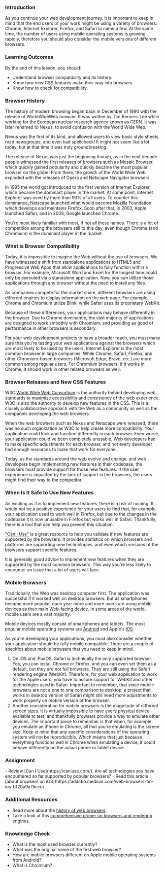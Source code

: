 ### Introduction

As you continue your web development journey, it is important to keep in mind that the end users of your work might be using a variety of browsers: Chrome, Internet Explorer, Firefox, and Safari to name a few. At the same time, the number of users using mobile operating systems is growing rapidly, therefore you should also consider the mobile versions of different browsers.

### Learning Outcomes

By the end of this lesson, you should:

- Understand browser compatibility and its history.
- Know how new CSS features make their way into browsers.
- Know how to check for compatibility.

### Browser History

The history of modern browsing began back in December of 1990 with the release of WorldWideWeb browser. It was written by Tim Berners-Lee while working for the European nuclear research agency known as CERN. It was later renamed to Nexus, to avoid confusion with the World Wide Web.

Nexus was the first of its kind, and allowed users to view basic style sheets, read newsgroups, and even had spellcheck! It might not seem like a lot today, but at that time it was truly groundbreaking.

The release of Nexus was just the beginning though, as in the next decade people witnessed the first releases of browsers such as Mosaic Browser, which quickly gained popularity and quickly became the most popular browser on the globe. From there, the growth of the World Wide Web exploded with the releases of Opera and Netscape Navigator browsers.

In 1995 the world got introduced to the first version of Internet Explorer, which became the dominant player in the market. At some point, Internet Explorer was used by more than 90% of all users. To counter this dominance, Netscape launched what would become Mozilla Foundation which develops and maintains Firefox. Soon after that, in 2003, Apple launched Safari, and in 2008, Google launched Chrome.

You're most likely familiar with most, if not all these names. There is a lot of competition among the browsers still to this day, even though Chrome (and Chromium) is the dominant player in the market.

### What is Browser Compatibility

Today, it is impossible to imagine the Web without the use of browsers. We have witnessed a shift from standalone applications to HTML5 and Progressive Web Apps that allow applications to fully function within a browser. For example, Microsoft Word and Excel for the longest time could only be executed via a standalone application. Now, you can utilize those applications through any browser without the need to install any files.

As companies compete for the market share, different browsers are using different engines to display information on the web page. For example, Chrome and Chromium utilize Blink, while Safari uses its proprietary WebKit.

Because of these differences, your applications may behave differently in the browser. Due to Chrome dominance, the vast majority of applications are designed to work smoothly with Chromium, and providing as good of performance in other browsers is secondary.

For your web development projects to have a broader reach, you must make sure that you're testing your web applications against the browsers which are most likely to be used by the users. Internet Explorer is the most common browser in large companies. While Chrome, Safari, Firefox, and other Chromium-based browsers (Microsoft Edge, Brave, etc.) are more common among regular users. For Chromium browsers, if it works in Chrome, it should work in other related browsers as well.

### Browser Releases and New CSS Features

W3C [World Wide Web Consortium](https://www.w3.org/) is the authority behind developing web standards to maximize accessibility and consistency of the web experience. W3C is also the authority to develop new features in the CSS. This is a closely collaborative approach with the Web as a community as well as the companies developing the web browsers.

When the web browsers such as Nexus and Netscape were released, there was no such organization as W3C to help create more compatibility. Your application could look and function differently in each browser. Even worse, your application could've been completely unusable. Web developers had to make specific adjustments for each browser, and not every developer had enough resources to make that work for everyone.

Today, as the standards around the web evolve and change, and web developers begin implementing new features in their codebase, the browsers must provide support for those new features. If the user experience is impacted by the lack of support in the browsers, the users might find their way to the competitor.

### When Is It Safe to Use New Features

As exciting as it is to implement new features, there is a risk of rushing. It would not be a positive experience for your users to find that, for example, your application used to work well in Firefox, but due to the changes in the codebase it is now unusable in Firefox but works well in Safari. Thankfully, there is a tool that can help you prevent this situation.

["Can I Use"](https://caniuse.com/) is a great resource to help you validate if new features are supported by the browsers. It provides statistics on which browsers and platforms are supporting new technologies, and even which versions of the browsers support specific features.

It is generally good advice to implement new features when they are supported by the most common browsers. This way you're less likely to encounter an issue that a lot of users will face.

### Mobile Browsers

Traditionally, the Web was desktop computer first. The application was successful if it worked well on desktop browsers. But as smartphones became more popular, each year more and more users are using mobile devices as their main Web-facing device. In some areas of the world, mobile users are a vast majority.

Mobile devices mostly consist of smartphones and tablets. The most popular mobile operating systems are [Android](<https://en.wikipedia.org/wiki/Android_(operating_system)>) and Apple's [iOS](https://en.wikipedia.org/wiki/IOS).

As you're developing your applications, you must also consider whether your application should be fully mobile compatible. There are a couple of specifics about mobile browsers that you need to keep in mind.

1. On iOS and iPadOS, Safari is technically the only supported browser. Yes, you can install Chrome or Firefox, and you can even set them as a default, but they are not full browsers. They are still using the Safari rendering engine (WebKit). Therefore, for your web application to work for the Apple users, you have to assure support for WebKit and other technologies used in Safari.
Important to remember, that since mobile browsers are not a one to one comparison to desktop, a project that works in desktop version of Safari might still need more adjustments to work properly on mobile version of the browser.
2. Another consideration for mobile browsers is the magnitude of different screen sizes. It is virtually impossible to have every physical device available to test, and thankfully browsers provide a way to emulate other devices. The important piece to remember is that when, for example, you emulate an iPhone in Chrome, all that you're emulating is the screen size. Keep in mind that any specific considerations of the operating system will not be reproducible. Which means that just because everything functions well in Chrome when emulating a device, it could behave differently on the actual phone or tablet device.

### Assignment
<div class="lesson-content__panel" markdown="1">
- Review [Can I Use](https://caniuse.com/). Are all technologies you have encountered so far supported by popular browsers?
- Read this article [about browsers on iOS](https://adactio.medium.com/web-browsers-on-ios-b120a9a75cce).
</div>

### Additional Resources

- Read more about the [history of web browsers](https://www.taskade.com/blog/history-of-web-browsers-internet-online-productivity/).
- Take a look at this [comprehensive primer on browsers and rendering engines](https://www.html5rocks.com/en/tutorials/internals/howbrowserswork/).

### Knowledge Check

- What is the most used browser currently?
- What was the original name of the first web browser?
- How are mobile browsers different on Apple mobile operating systems from Android?
- What is Chromium?
